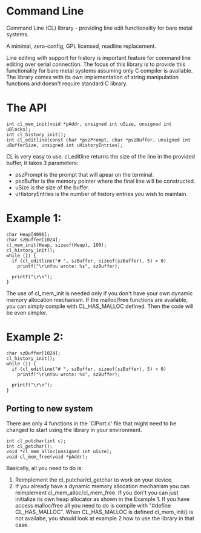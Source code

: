 # Command Line
Command Line (CL) library - providing line edit functionality for bare metal systems.


A minimal, zero-config, GPL licensed, readline replacement.

Line editing with support for history is important feature for command line editing over serial connection. The focus of this library is to provide this functionality for bare metal systems assuming only C compiler is available. The library comes with its own implementation of string manipulation functions and doesn't require standard C library.

# The API
    int cl_mem_init(void *pAddr, unsigned int uSize, unsigned int uBlocks);
    int cl_history_init();
    int cl_editline(const char *pszPrompt, char *pszBuffer, unsigned int uBufferSize, unsigned int uHistoryEntries);


CL is very easy to use. cl_editline returns the size of the line in the provided buffer, it takes 3 parameters:
 * pszPrompt is the prompt that will apear on the terminal.
 * pszBuffer is the memory pointer where the final line will be constructed.
 * uSize is the size of the buffer.
 * uHistoryEntries is the number of history entries you wish to maintain.


# Example 1:

    char Heap[4096];
    char szBuffer[1024];
    cl_mem_init(Heap, sizeof(Heap), 100);
    cl_history_init();
    while (1) {
      if (cl_editline("# ", szBuffer, sizeof(szBuffer), 5) > 0)
        printf("\r\nYou wrote: %s", szBuffer);

      printf("\r\n");
    }

The use of cl_mem_init is needed only if you don't have your own dynamic memory allocation mechanism. If the
malloc/free functions are available, you can simply compile with CL_HAS_MALLOC defined. Then the code will be even simpler.

# Example 2:

    char szBuffer[1024];
    cl_history_init();
    while (1) {
      if (cl_editline("# ", szBuffer, sizeof(szBuffer), 5) > 0)
        printf("\r\nYou wrote: %s", szBuffer);

      printf("\r\n");
    }

## Porting to new system
There are only 4 functions in the 'ClPort.c' file that might need to be changed to start using the library in your environment.

    int cl_putchar(int c);
    int cl_getchar();
    void *cl_mem_alloc(unsigned int uSize);
    void cl_mem_free(void *pAddr);

Basically, all you need to do is:
1. Reimplement the cl_putchar/cl_getchar to work on your device.
2. If you already have a dynamic memory allocation mechanism you can reimplement cl_mem_alloc/cl_mem_free. If you don't you can just initialize its own heap allocator as shown in the Example 1. If you have access malloc/free all you need to do is compile with "#define CL_HAS_MALLOC". When CL_HAS_MALLOC is defined cl_mem_init() is not availabe, you should look at example 2 how to use the library in that case.

